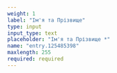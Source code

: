 ```yaml
---
weight: 1
label: "Ім'я та Прізвище"
type: input
input_type: text
placeholder: "Ім'я та Прізвище *"
name: "entry.125485398"
maxlength: 255
required: required
---
```


